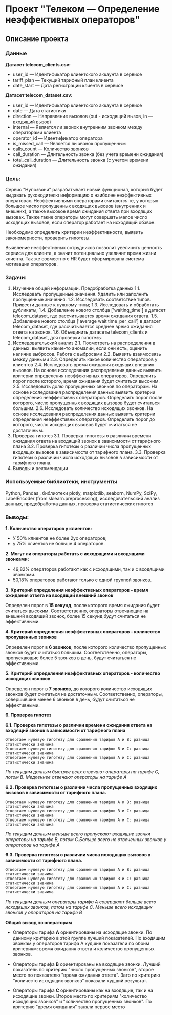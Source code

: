 # Проект "Телеком — Определение неэффективных операторов"

## Описание проекта

### Данные

**Датасет telecom_clients.csv:**
* user_id — Идентификатор клиентского аккаунта в сервисе
* tariff_plan — Текущий тарифный план клиента
* date_start — Дата регистрации клиентв в сервисе


**Датасет telecom_dataset.csv:**
* user_id — Идентификатор клиентского аккаунта в сервисе
* date — Дата статистики
* direction — Направление вызовов (out - исходящий вызов, in — входящий вызов)
* internal — Является ли звонок внутренним звонком между операторами клиента
* operator_id — Идентификатор оператора
* is_missed_call — Является ли звонок пропущенным
* calls_count — Количество звонков
* call_duration — Длительность звонка (без учета времени ожидания)
* total_call_duration — Длительность звонка (с учетом времени ожидания)



### Цель:
Сервис "Нупозвони" разрабатывает новый функционал, который будет выдавать руководителю информацию о наиболее неэффективных операторах. Неэффективными операторами считаются те, у которых большое число пропущенных входящих вызовов (внутренних и внешних), а также высокое время ожидания ответа при входящих вызовах. Также такие операторы могут совершать малое число исходящих вызовов, если оператор работает на исходящий обзвон.

Необходимо определить критерии неэффективности, выявить закономерности, проверить гипотезы. 

Выявление неэффективных сотрудников позволит увеличить ценность сервиса для клиента, а значит потенциально увеличит время жизни клиента. Так же совместно с HR будет сформирована система мотивации операторов.


### Задачи:
1. Изучение общей информации. Предобработка данных
1.1. Исследовать пропущенные значения. Удалить или заполнить пропущенные значения.
1.2. Исследовать соответствие типов. Привести данные к нужному типы;
1.3. Исследовать и обработать дубликаты;
1.4. Добавление нового столбца ['waiting_time'] в датасет telecom_dataset, где рассчитывается время ожидания ответа.
1.5. Добавление нового столбца ['average wait time_per_call'] в датасет telecom_dataset, где рассчитывается среднее время ожидания ответа на звонок.
1.6. Объединить датасеты telecom_clients и telecom_dataset, для проверки гипотезы
2.  Исследовательский анализ
2.1. Посмотреть на распределения в данных: выявить какие-то аномалии, если они есть, оценить наличие выбросов. Работа с выбросами
2.2. Выявить взаимосвязь между данными
2.3. Определить какое количество операторов у клиентов
2.4. Исследовать время ожидания входящих внешних вызовов. На основе исследования распределения данных выявить критерии определения неэффективных операторов. Определить порог после которого, время ожидания будет считаться высоким.
2.5. Исследовать долю пропущенных звонков по операторам. На основе исследования распределения данных выявить критерии определения неэффективных операторов. Определить порог после которого, число пропущенных входящих вызовов будет считаться большим.
2.6. Исследовать количество исходящих звонков. На основе исследования распределения данных выявить критерии определения неэффективных операторов. Определить порог до которого, число исходящих вызовов будет считаться не достаточным.
3. Проверка гипотез
3.1. Проверка гипотезы о различии времени ожидания ответа на входящий звонок в зависимости от тарифного плана
3.2. Проверка гипотезы о различии числа пропущенных входящих вызовов в зависимости от тарифного плана.
3.3. Проверка гипотезы о различии числа исходящих вызовов в зависимости от тарифного плана.
4. Выводы и рекомендации


### Используемые библиотеки, инструменты
Python, Pandas , библиотеки plotly, matplotlib, seaborn, NumPy, SciPy, LabelEncoder (from sklearn.preprocessing), исследовательский анализ данных, предобработка данных, проверка статистических гипотез

### Выводы:


**1. Количество операторов у клиентов:**    
  
* У 50% клиентов не более 2ух операторов;    
* у 75% клиентов не больше 4 операторов.
    
**2. Могут ли операторы работать с исходящими и входящими звонками:**
    
* 49,82% операторов работают как с исходящими, так и с входящими звонками.
* 50,18% операторов работают только с одной группой звонков.
    
**3. Критерий определения неэффективных операторов - время ожидания ответа на входящий внешний звонок**
    
Определен порог в **15 секунд**, после которого время ожидания будет считаться высоким. Соответственно, операторы отвечающие на внешний входящий звонок, более 15 секунд будут считаться не эффективными.
    
**4. Критерий определения неэффективных операторов - количество пропущенных звонков**
    
Определен порог в **6 звонков**, после которого количество пропущенных звонков будет считаться большим. Соответственно, операторы, пропускающие более 5 звонков в день, будут считаться не эффективными.
    
**5.  Критерий определения неэффективных операторов - количество исходящих звонков**
    
Определен порог в **7 звонков**, до которого количество исходящих звонков будет считаться не достаточным. Соответственно, операторы, совершившие менее 6 звонков в день, будут считаться не эффективными.
    
**6. Проверка гипотез**
    
**6.1. Проверка гипотезы о различии времени ожидания ответа на входящий звонок в зависимости от тарифного плана**
    
    Отвергаем нулевую гипотезу для сравнения тарифов А и B: разница статистически значима
    Отвергаем нулевую гипотезу для сравнения тарифов B и C: разница статистически значима
    Отвергаем нулевую гипотезу для сравнения тарифов А и C: разница статистически значима
    
*По текущим данным быстрее всех отвечают операторы на тарифе С, потом В. Медленнее отвечают операторы на тарифе А*
    
**6.2. Проверка гипотезы о различии числа пропущенных входящих вызовов в зависимости от тарифного плана.**
    
    Отвергаем нулевую гипотезу для сравнения тарифов А и B: разница статистически значима
    Отвергаем нулевую гипотезу для сравнения тарифов B и C: разница статистически значима
    Отвергаем нулевую гипотезу для сравнения тарифов А и C: разница статистически значима
    
*По текущим данным меньше всего пропускают входящие звонки операторы на тарифе В, потом С.Больше всего не
отвеченных звонков у операторов на тарифе А*
    
**6.3. Проверка гипотезы о различии числа исходящих вызовов в зависимости от тарифного плана.**
    
    Отвергаем нулевую гипотезу для сравнения тарифов А и B: разница статистически значима
    Отвергаем нулевую гипотезу для сравнения тарифов B и C: разница статистически значима
    Отвергаем нулевую гипотезу для сравнения тарифов А и C: разница статистически значима
    
*По текущим данным операторы тарифа А совершают больше всего исходящих звонков, потом на тарифе С. Меньше всего исходящих звонков у операторов на тарифе В*
    
**Общий вывод по операторам**
    
* Операторы тарифа **А** ориентированы на исходящие звонки. По данному критерию в этой группе лучший показателей. По входящим звонкам у операторов тарифа А худшие показатели по обоим критериям: время ожидания ответа и количество пропущенных звонков.
    
    
* Операторы тарифа **В** ориентированы на входящие звонки. Лучший показатель по критерию "число пропущенных звонков", второе место по показателю "время ожидания ответа". Зато по критерию "количесто исходящих звонков" показали худший результат.
    
    
* Операторы тарифа **С** ориентированы как на входящие, так и на исходящие звонки. Второе место по критериям "количество исходящих звонков" и "количество пропущенных звонков". По критерию "время ожидания" заняли первое место

